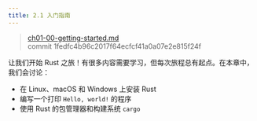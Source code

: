 ```yaml
---
title: 2.1 入门指南
---
```


> [ch01-00-getting-started.md](https://github.com/rust-lang/book/blob/main/src/ch01-00-getting-started.md)
> <br>
> commit 1fedfc4b96c2017f64ecfcf41a0a07e2e815f24f

让我们开始 Rust 之旅！有很多内容需要学习，但每次旅程总有起点。在本章中，我们会讨论：

* 在 Linux、macOS 和 Windows 上安装 Rust
* 编写一个打印 `Hello, world!` 的程序
* 使用 Rust 的包管理器和构建系统 `cargo`
